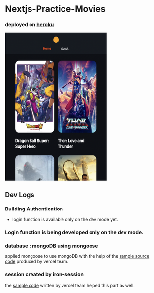 # Nextjs-Practice-Movies

### deployed on [heroku](https://nextjs-practice-movies.herokuapp.com/)

<img src="https://github.com/WilleLee/files/blob/main/%E1%84%89%E1%85%B3%E1%84%8F%E1%85%B3%E1%84%85%E1%85%B5%E1%86%AB%E1%84%89%E1%85%A3%E1%86%BA%202022-08-26%20%E1%84%8B%E1%85%A9%E1%84%8C%E1%85%A5%E1%86%AB%2012.58.25.png" width="330" height="480" />

## Dev Logs

### Building Authentication

* login function is available only on the dev mode yet.

### Login function is being developed only on the dev mode.

### database : mongoDB using mongoose

applied mongoose to use mongoDB with the help of the [sample source code](https://github.com/vercel/next.js/blob/canary/examples/with-mongodb-mongoose/lib/dbConnect.js) produced by vercel team.

### session created by iron-session

the [sample code](https://github.com/vercel/next.js/tree/canary/examples/with-iron-session) written by vercel team helped this part as well.
